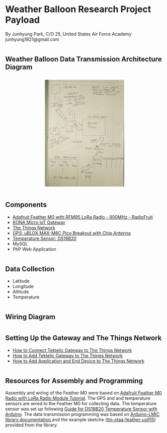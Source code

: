 # Weather Balloon Research Project Payload

<div id="author">
    By Junhyung Park, C/O 25, United States Air Force Academy
</div>

<div>
    junhyung1821@gmail.com
</div>

<h2 id="subtitle" style="margin-top:2em">
    Weather Balloon Data Transmission Architecture Diagram
</h2>

<div id="architecture_pic" style="text-align:center; margin-top:2em">
    <img src="./Documentations/Data_Transmission_Architecture.jpg" width="50%"/> <br>
</div>

<h2 id="subtitle" style="margin-top:2em">
    Components
</h2>

<ul>
    <li> 
        <a href="https://www.adafruit.com/product/3178">Adafruit Feather M0 with RFM95 LoRa Radio - 900MHz - RadioFruit</a>
    </li>
    <li>
        <a href="https://tektelic.com/catalog/  kona-micro-lorawan-gateway">KONA Micro IoT Gateway</a>
    </li>
    <li>
        <a href="https://www.thethingsnetwork.org/">The Things Network</a>
    </li>
    <li>
        <a href="https://store.uputronics.com/index.php?route=product/product&product_id=72">GPS: uBLOX MAX-M8C Pico Breakout with Chip Antenna</a>
    </li>
    <li>
        <a href="https://components101.com/sensors/ds18b20-temperature-sensor   ">Temperature Sensor: DS18B20</a>
    </li>
    <li>MySQL</li>
    <li>PhP Web Application</li>
</ul>

<h2 id="subtitle" style="margin-top:2em">
    Data Collection
</h2>

<ul>
    <li>Latitude</li>
    <li>Longitude</li>
    <li>Altitude</li>
    <li>Temperature</li>
</ul>

<h2 id="subtitle" style="margin-top:2em">
    Wiring Diagram
</h2>

<h2 id="subtitle" style="margin-top:2em">
    Setting Up the Gateway and The Things Network
</h2>

<ul>
    <li> 
        <a href="./Documentations/Connect_Tektelic_gateway_to_TTN_Park.pdf">How to Connect Tektelic Gateway to The Things Network</a>
    </li>
    <li> 
        <a href="./Documentations/Add_Tektelic_gateway_to_TTN_Park.pdf">How to Add Tektelic Gateway to The Things Network</a>
    </li>
    <li> 
        <a href="./Documentations/Add_application_and_end_device_to_TTN_Park.pdf">How to Add Application and End Device to The Things Network</a>
    </li>
</ul>

<h2 id="subtitle" style="margin-top:2em">
    Resources for Assembly and Programming
</h2>

<div>
     Assembly and wiring of the Feather M0 were based on  <a href="https://learn.adafruit.com/adafruit-feather-m0-radio-with-lora-radio-module/assembly">Adafruit Feather M0 Radio with LoRa Radio Module Tutorial</a>. The GPS and and temperature sensors are wired to the Feather M0 for collecting data. The temperature sensor was set up following <a href="https://randomnerdtutorials.com/guide-for-ds18b20-temperature-sensor-with-arduino/"> Guide for DS18B20 Temperature Sensor with Arduino</a>. The data transmission programming was based on <a href="https://github.com/oktavianabd/arduino-lmic"> Arduino-LMIC library documentation </a> and the example sketche (<a href="https://github.com/oktavianabd/arduino-lmic/blob/master/examples/ttn-otaa-feather-us915-dht22/ttn-otaa-feather-us915-dht22.ino">ttn-otaa-feather-us915</a>) provided from the library.
</div>
